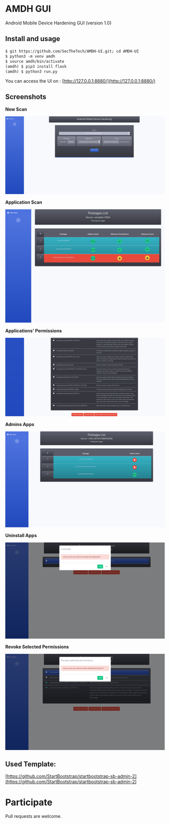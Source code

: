 # AMDH GUI
Android Mobile Device Hardening GUI (version 1.0)


## Install and usage
```
$ git https://github.com/SecTheTech/AMDH-UI.git; cd AMDH-UI
$ python3 -m venv amdh
$ source amdh/bin/activate
(amdh) $ pip3 install flask
(amdh) $ python3 run.py
```

You can access the UI on : [http://127.0.0.1:8880/](http://127.0.0.1:8880/)



## Screenshots

**New Scan**

![New Scan](screenshots/new_scan.png (New Scan))

**Application Scan**

![Application Scan](screenshots/applications_scan.png (Application Scan))


**Applications' Permissions**

![Applications Permissions](screenshots/Apps_perms_actions.png (Applications Permissions))


**Admins Apps**

![Admins Apps](screenshots/admin_apps.png (Admins Apps))


**Uninstall Apps**

![Uninstall Apps](screenshots/Uninstall_app.png (Uninstall Apps))


**Revoke Selected Permissions**

![Revoke Selected Permissions](screenshots/Revoke_selected_permissions.png (Revoke Selected Permissions))


## Used Template:
[https://github.com/StartBootstrap/startbootstrap-sb-admin-2](https://github.com/StartBootstrap/startbootstrap-sb-admin-2)

# Participate 
Pull requests are welcome.
